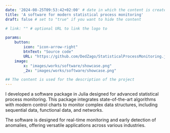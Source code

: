 ```yaml
---
date: '2024-08-25T09:53:42+02:00' # date in which the content is created - defaults to "today"
title: 'A software for modern statistical process monitoring'
draft: false # set to "true" if you want to hide the content 

# link: "" # optional URL to link the logo to

params:
    button:
        icon: "icon-arrow-right"
        btnText: "Source code"
        URL: "https://github.com/DedZago/StatisticalProcessMonitoring.jl"
    image:  
        x: "images/works/software/showcase.png"
        _2x: "images/works/software/showcase.png"

## The content is used for the description of the project
---
```


I developed a software package in Julia designed for advanced statistical process monitoring. This package integrates state-of-the-art algorithms with modern control charts to monitor complex data structures, including sequential data, functional data, and networks.

The software is designed for real-time monitoring and early detection of anomalies, offering versatile applications across various industries.
